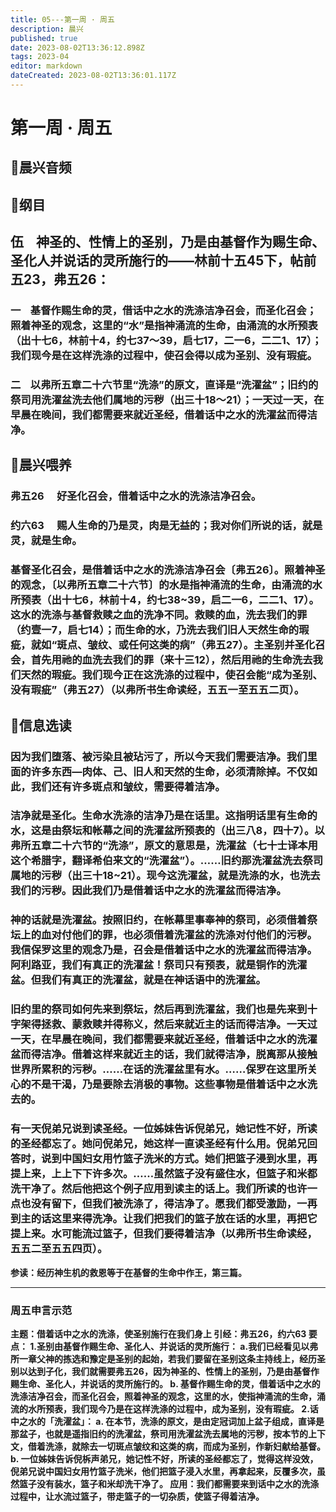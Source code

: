```yaml
---
title: 05---第一周 · 周五
description: 晨兴
published: true
date: 2023-08-02T13:36:12.898Z
tags: 2023-04
editor: markdown
dateCreated: 2023-08-02T13:36:01.117Z
---
```


# 第一周 · 周五
## 🎵晨兴音频

## 📖纲目

## **伍    神圣的、性情上的圣别，乃是由基督作为赐生命、圣化人并说话的灵所施行的——林前十五45下，帖前五23，弗五26：**

### 一    基督作赐生命的灵，借话中之水的洗涤洁净召会，而圣化召会；照着神圣的观念，这里的“水”是指神涌流的生命，由涌流的水所预表（出十七6，林前十4，约七37～39，启七17，二一6，二二1、17）；我们现今是在这样洗涤的过程中，使召会得以成为圣别、没有瑕疵。

### 二    以弗所五章二十六节里“洗涤”的原文，直译是“洗濯盆”；旧约的祭司用洗濯盆洗去他们属地的污秽（出三十18～21）；一天过一天，在早晨在晚间，我们都需要来就近圣经，借着话中之水的洗濯盆而得洁净。

## 📖晨兴喂养

### **弗五26**　 **好圣化召会，借着话中之水的洗涤洁净召会。**

### **约六63**　 **赐人生命的乃是灵，肉是无益的；我对你们所说的话，就是灵，就是生命。**

### 基督圣化召会，是借着话中之水的洗涤洁净召会〔弗五26〕。照着神圣的观念，〔以弗所五章二十六节〕的水是指神涌流的生命，由涌流的水所预表（出十七6，林前十4，约七38~39，启二一6，二二1、17）。这水的洗涤与基督救赎之血的洗净不同。救赎的血，洗去我们的罪（约壹一7，启七14）；而生命的水，乃洗去我们旧人天然生命的瑕疵，就如“斑点、皱纹、或任何这类的病”（弗五27）。主圣别并圣化召会，首先用祂的血洗去我们的罪（来十三12），然后用祂的生命洗去我们天然的瑕疵。我们现今正在这洗涤的过程中，使召会能“成为圣别、没有瑕疵”（弗五27）（以弗所书生命读经，五五一至五五二页）。

## 📖信息选读

### 因为我们堕落、被污染且被玷污了，所以今天我们需要洁净。我们里面的许多东西—肉体、己、旧人和天然的生命，必须清除掉。不仅如此，我们还有许多斑点和皱纹，需要得着洁净。

### 洁净就是圣化。生命水洗涤的洁净乃是在话里。这指明话里有生命的水，这是由祭坛和帐幕之间的洗濯盆所预表的（出三八8，四十7）。以弗所五章二十六节的“洗涤”，原文的意思是，洗濯盆（七十士译本用这个希腊字，翻译希伯来文的“洗濯盆”）。……旧约那洗濯盆洗去祭司属地的污秽（出三十18~21）。现今这洗濯盆，就是洗涤的水，也洗去我们的污秽。因此我们乃是借着话中之水的洗濯盆而得洁净。

### 神的话就是洗濯盆。按照旧约，在帐幕里事奉神的祭司，必须借着祭坛上的血对付他们的罪，也必须借着洗濯盆的洗涤对付他们的污秽。我信保罗这里的观念乃是，召会是借着话中之水的洗濯盆而得洁净。阿利路亚，我们有真正的洗濯盆！祭司只有预表，就是铜作的洗濯盆。但我们有真正的洗濯盆，就是在神话语中的洗濯盆。

### 旧约里的祭司如何先来到祭坛，然后再到洗濯盆，我们也是先来到十字架得拯救、蒙救赎并得称义，然后来就近主的话而得洁净。一天过一天，在早晨在晚间，我们都需要来就近圣经，借着话中之水的洗濯盆而得洁净。借着这样来就近主的话，我们就得洁净，脱离那从接触世界所累积的污秽。……在话的洗濯盆里有水。……保罗在这里所关心的不是干渴，乃是要除去消极的事物。这些事物是借着话中之水洗去的。

### 有一天倪弟兄说到读圣经。一位姊妹告诉倪弟兄，她记性不好，所读的圣经都忘了。她问倪弟兄，她这样一直读圣经有什么用。倪弟兄回答时，说到中国妇女用竹篮子洗米的方式。她们把篮子浸到水里，再提上来，上上下下许多次。……虽然篮子没有盛住水，但篮子和米都洗干净了。然后他把这个例子应用到读主的话上。我们所读的也许一点也没有留下，但我们被洗涤了，得洁净了。愿我们都受激励，一再到主的话这里来得洗净。让我们把我们的篮子放在话的水里，再把它提上来。水可能流过篮子，但我们要得着洁净（以弗所书生命读经，五五二至五五四页）。

**参读：经历神生机的救恩等于在基督的生命中作王，第三篇。**

---

### 周五申言示范
**主题：借着话中之水的洗涤，使圣别施行在我们身上
引经：弗五26，约六63
要点：
1.圣别由基督作赐生命、圣化人、并说话的灵所施行：
a.我们已经看见以弗所一章父神的拣选和豫定是圣别的起始，若我们要留在圣别这条主持线上，经历圣别以达到子化，我们就需要弗五26，因为神圣的、性情上的圣别，乃是由基督作赐生命、圣化人，并说话的灵所施行的。
b. 基督作赐生命的灵，借着话中之水的洗涤洁净召会，而圣化召会，照着神圣的观念，这里的水，使指神涌流的生命，涌流的水所预表，我们现今乃是在这样洗涤的过程中，成为圣别，没有瑕疵。
2.话中之水的「洗濯盆」：
a. 在本节，洗涤的原文，是由定冠词加上盆子组成，直译是那盆子，也就是遥指旧约的洗濯盆，祭司用洗濯盆洗去属地的污秽，按本节的上下文，借着洗涤，就除去一切斑点皱纹和这类的病，而成为圣别，作新妇献给基督。
b. 一位姊妹告诉倪柝声弟兄，她记性不好，所读的圣经都忘了，觉得这样没效，倪弟兄说中国妇女用竹篮子洗米，他们把篮子浸入水里，再拿起来，反覆多次，虽然篮子没有装水，篮子和米却洗干净了。
应用：我们都需要来到话中之水的洗涤过程中，让水流过篮子，带走篮子的一切杂质，使篮子得着洁净。**
<!-- Google tag (gtag.js) -->
<script async src="https://www.googletagmanager.com/gtag/js?id=G-1P8709Z16T"></script>
<script>
  window.dataLayer = window.dataLayer || [];
  function gtag(){dataLayer.push(arguments);}
  gtag('js', new Date());

  gtag('config', 'G-1P8709Z16T');
</script>